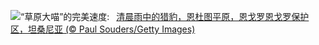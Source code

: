 ![](https://www.bing.com/th?id=OHR.CheetahRain_ZH-CN6722375507_UHD.jpg&w=1000)“草原大喵”的完美速度:&nbsp;&ensp;[清晨雨中的猎豹，恩杜图平原，恩戈罗恩戈罗保护区，坦桑尼亚 (© Paul Souders/Getty Images)](https://www.bing.com/th?id=OHR.CheetahRain_ZH-CN6722375507_UHD.jpg)
<br><br/>
